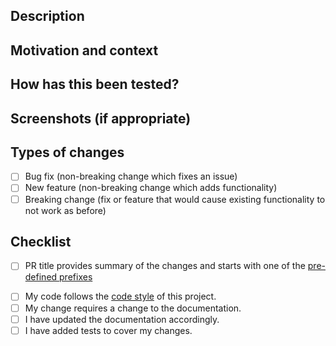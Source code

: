 ## Description
<!-- Describe your changes in detail -->

## Motivation and context
<!-- Why is this change required? What problem does it solve? -->
<!-- If it fixes an open issue, please link the issue here. -->

## How has this been tested?
<!-- Please describe how you tested your changes. -->

## Screenshots (if appropriate)

## Types of changes
<!-- What types of changes does your code introduce? -->
<!-- Put an `x` in all the boxes that apply: -->
- [ ] Bug fix (non-breaking change which fixes an issue)
- [ ] New feature (non-breaking change which adds functionality)
- [ ] Breaking change (fix or feature that would cause existing
functionality to not work as before)

## Checklist
<!-- See the following points, and put an `x` in all the boxes that apply. -->
<!-- If you're unsure about any of these, please ask. We're here to help! -->
- [ ] PR title provides summary of the changes and starts with one of the
[pre-defined prefixes](utils/release.yml)
<!-- For example: "doc: Add example to db.describe documentation" -->
<!-- or if it is a fix use "db.describe: fix JSON output format" -->
- [ ] My code follows the [code style](doc/development/style_guide.md)
of this project.
- [ ] My change requires a change to the documentation.
- [ ] I have updated the documentation accordingly.
- [ ] I have added tests to cover my changes.
